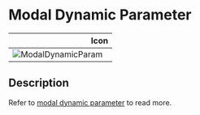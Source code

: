 # Modal Dynamic Parameter
<!--- This file has been auto-generated, do not change it manually! Edit the generator here: https://github.com/arup-group/GSA-Grasshopper/tree/main/DocsGeneration --->

|<img width="150"/> Icon |
| ----------- |
|![ModalDynamicParam](./images/ModalDynamicParam.png) |

## Description

Refer to [modal dynamic parameter](/references/hidd-anal-gss-dyn) to read more.
